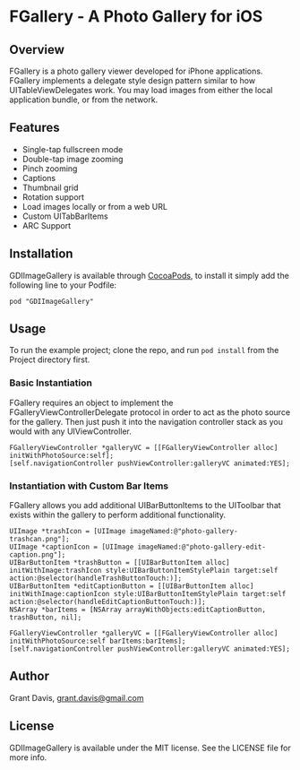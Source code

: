 # FGallery - A Photo Gallery for iOS
## Overview
FGallery is a photo gallery viewer developed for iPhone applications. FGallery implements a delegate style design pattern similar to how UITableViewDelegates work. You may load images from either the local application bundle, or from the network.

## Features
* Single-tap fullscreen mode
* Double-tap image zooming
* Pinch zooming
* Captions
* Thumbnail grid
* Rotation support
* Load images locally or from a web URL
* Custom UITabBarItems
* ARC Support

## Installation

GDIImageGallery is available through [CocoaPods](http://cocoapods.org), to install
it simply add the following line to your Podfile:

    pod "GDIImageGallery"

## Usage

To run the example project; clone the repo, and run `pod install` from the Project directory first.

### Basic Instantiation
FGallery requires an object to implement the FGalleryViewControllerDelegate protocol in order to act as the photo source for the gallery. Then just push it into the navigation controller stack as you would with any UIViewController.

	FGalleryViewController *galleryVC = [[FGalleryViewController alloc] initWithPhotoSource:self];
	[self.navigationController pushViewController:galleryVC animated:YES];
	
### Instantiation with Custom Bar Items
FGallery allows you add additional UIBarButtonItems to the UIToolbar that exists within the gallery to perform additional functionality.

	UIImage *trashIcon = [UIImage imageNamed:@"photo-gallery-trashcan.png"];
	UIImage *captionIcon = [UIImage imageNamed:@"photo-gallery-edit-caption.png"];
	UIBarButtonItem *trashButton = [[UIBarButtonItem alloc] initWithImage:trashIcon style:UIBarButtonItemStylePlain target:self action:@selector(handleTrashButtonTouch:)];
	UIBarButtonItem *editCaptionButton = [[UIBarButtonItem alloc] initWithImage:captionIcon style:UIBarButtonItemStylePlain target:self action:@selector(handleEditCaptionButtonTouch:)];
	NSArray *barItems = [NSArray arrayWithObjects:editCaptionButton, trashButton, nil];

	FGalleryViewController *galleryVC = [[FGalleryViewController alloc] initWithPhotoSource:self barItems:barItems];
	[self.navigationController pushViewController:galleryVC animated:YES];

## Author

Grant Davis, grant.davis@gmail.com

## License

GDIImageGallery is available under the MIT license. See the LICENSE file for more info.